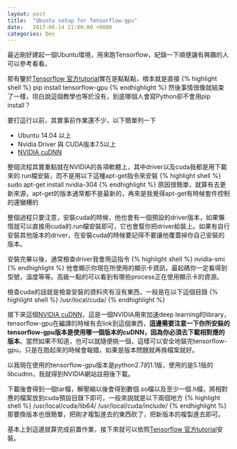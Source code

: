 ```yaml
---
layout: post
title:  "Ubuntu setup for Tensorflow-gpu"
date:   2017-06-14 21:00:00 +0800
categories: Dev
---
```

最近剛好建起一個Ubuntu環境，用來跑Tensorflow，紀錄一下順便讓有興趣的人可以參考看看。

那有鑒於[Tensorflow 官方tutorial](https://www.tensorflow.org/install/install_linux)實在是點點點，根本就是直接
{% highlight shell %}
pip install tensorflow-gpu
{% endhighlight %}
然後事情很像就結束了一樣，坦白說這個教學也等於沒有，到底哪個人會寫Python卻不會用pip install？

要打這行以前，其實事前作業還不少，以下簡單列一下


 - Ubuntu 14.04 以上
 - Nvidia Driver 與 CUDA版本7.5以上
 - [NVIDIA cuDNN](https://developer.nvidia.com/cudnn)


整個流程其實重點就在NVIDIA的各項軟體上，其中driver以及cuda我都是用下載來的.run檔安裝，而不是用以下這種apt-get指令來安裝
{% highlight shell %}
sudo apt-get install nvidia-304
{% endhighlight %}
原因很簡單，就算有去更新來源，apt-get的版本通常都不是最新的，再來是我覺得apt-get有時候套件控制的還蠻糟的

整個過程只要注意，安裝cuda的時候，他也會有一個預設的driver版本，如果懶惰就可以直接用cuda的.run檔安裝即可，它也會幫你把driver給裝上。如果有自行安裝其他版本的driver，在安裝cuda的時候要記得不要讓他覆蓋掉你自己安裝的版本。

安裝完畢以後，通常檢查driver我會用這指令
{% highlight shell %}
nvidia-smi
{% endhighlight %}
他會顯示你現在所使用的顯示卡資訊，最起碼你一定看得到型號，溫度等等。高級一點的可以看到有哪些process正在使用顯示卡的資源。

檢查cuda的話就是檢查安裝的資料夾有沒有東西，一般是在以下這個目錄
{% highlight shell %}
/usr/local/cuda/
{% endhighlight %}

接下來這個[NVIDIA cuDNN](https://developer.nvidia.com/cudnn)，這是一個NVIDIA用來加速deep learning的library，tensorflow-gpu在編譯的時候有去link到這個東西，<strong>這邊需要注意一下你所安裝的tensorflow-gpu版本是使用哪一個版本的cuDNN，因為你必須去下載相對應的版本</strong>。當然如果不知道，也可以就隨便挑一個，這樣可以安全地裝完tensorflow-gpu，只是在跑起來的時候會報錯，如果是版本問題就再換檔案就好。

以我現在使用的tensorflow-gpu版本是python2.7的1.1版，使用的是5.1版的libcudnn，我就得到NVIDIA網站註冊後下載。

下載後會得到一個tar檔，解壓縮以後會得到數個.so檔以及至少一個.h檔，將相對應的檔案放到cuda預設目錄下即可，一般來說就是以下兩個地方
{% highlight shell %}
/usr/local/cuda/lib64/
/usr/local/cuda/include/
{% endhighlight %}
那要換版本也很簡單，把剛才複製進去的東西砍了，把新版本的複製進去即可。

基本上到這邊就算完成前置作業，接下來就可以依照[Tensorflow 官方tutorial](https://www.tensorflow.org/install/install_linux)安裝。

